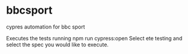 # bbcsport

cypres automation for bbc sport

Executes the tests running npm run cypress:open
Select ete testing and select the spec you would like to execute.
